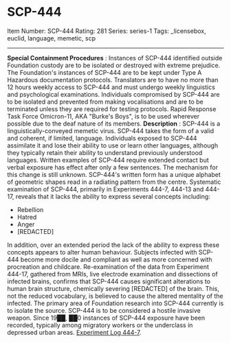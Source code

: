 # SCP-444
Item Number: SCP-444
Rating: 281
Series: series-1
Tags: _licensebox, euclid, language, memetic, scp

---

**Special Containment Procedures** : Instances of SCP-444 identified outside Foundation custody are to be isolated or destroyed with extreme prejudice. The Foundation's instances of SCP-444 are to be kept under Type A Hazardous documentation protocols. Translators are to have no more than 12 hours weekly access to SCP-444 and must undergo weekly linguistics and psychological examinations. Individuals compromised by SCP-444 are to be isolated and prevented from making vocalisations and are to be terminated unless they are required for testing protocols. Rapid Response Task Force Omicron-11, AKA "Burke's Boys", is to be used wherever possible due to the deaf nature of its members.
**Description** : SCP-444 is a linguistically-conveyed memetic virus. SCP-444 takes the form of a valid and coherent, if limited, language. Individuals exposed to SCP-444 assimilate it and lose their ability to use or learn other languages, although they typically retain their ability to understand previously understood languages. Written examples of SCP-444 require extended contact but verbal exposure has effect after only a few sentences. The mechanism for this change is still unknown.
SCP-444's written form has a unique alphabet of geometric shapes read in a radiating pattern from the centre.
Systematic examination of SCP-444, primarily in Experiments 444-7, 444-13 and 444-17, reveals that it lacks the ability to express several concepts including:
  * Rebellion
  * Hatred
  * Anger
  * [REDACTED]

In addition, over an extended period the lack of the ability to express these concepts appears to alter human behaviour. Subjects infected with SCP-444 become more docile and compliant as well as more concerned with procreation and childcare. Re-examination of the data from Experiment 444-17, gathered from MRIs, live electrode examination and dissections of infected brains, confirms that SCP-444 causes significant alterations to human brain structure, chemically severing [REDACTED] of the brain. This, not the reduced vocabulary, is believed to cause the altered mentality of the infected.
The primary area of Foundation research into SCP-444 currently is to isolate the source. SCP-444 is to be considered a hostile invasive weapon. Since 19██, ██0 instances of SCP-444 exposure have been recorded, typically among migratory workers or the underclass in depressed urban areas.
[Experiment Log 444-7](/experiment-log-444-7).